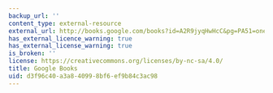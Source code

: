 ```yaml
---
backup_url: ''
content_type: external-resource
external_url: http://books.google.com/books?id=A2R9jyqHwHcC&pg=PA51=onepage
has_external_licence_warning: true
has_external_license_warning: true
is_broken: ''
license: https://creativecommons.org/licenses/by-nc-sa/4.0/
title: Google Books
uid: d3f96c40-a3a8-4099-8bf6-ef9b84c3ac98
---
```

